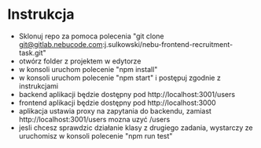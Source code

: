 # Instrukcja
- Sklonuj repo za pomoca polecenia "git clone git@gitlab.nebucode.com:j.sulkowski/nebu-frontend-recruitment-task.git"
- otwórz folder z projektem w edytorze
- w konsoli uruchom polecenie "npm install"
- w konsoli uruchom polecenie "npm start" i postępuj zgodnie z instrukcjami
- backend aplikacji będzie dostępny pod http://localhost:3001/users
- frontend aplikacji będzie dostępny pod http://localhost:3000
- aplikacja ustawia proxy na zapytania do backendu, zamiast http://localhost:3001/users mozna uzyć /users
- jesli chcesz sprawdzic działanie klasy z drugiego zadania, wystarczy ze uruchomisz w konsoli polecenie "npm run test"